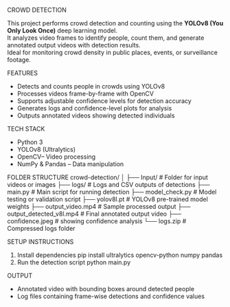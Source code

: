 CROWD DETECTION 

This project performs crowd detection and counting using the **YOLOv8 (You Only Look Once)** deep learning model.  
It analyzes video frames to identify people, count them, and generate annotated output videos with detection results.  
Ideal for monitoring crowd density in public places, events, or surveillance footage.


FEATURES
-  Detects and counts people in crowds using YOLOv8  
- Processes videos frame-by-frame with OpenCV  
- Supports adjustable confidence levels for detection accuracy  
-  Generates logs and confidence-level plots for analysis  
- Outputs annotated videos showing detected individuals  


TECH STACK
- Python 3
- YOLOv8 (Ultralytics)
- OpenCV– Video processing
- NumPy & Pandas – Data manipulation


FOLDER STRUCTURE
crowd-detection/
│
├── Input/                     # Folder for input videos or images
├── logs/                      # Logs and CSV outputs of detections
├── main.py                    # Main script for running detection
├── model_check.py             # Model testing or validation script
├── yolov8l.pt                 # YOLOv8 pre-trained model weights
├── output_video.mp4           # Sample processed output
├── output_detected_v8l.mp4    # Final annotated output video
├── confidence.jpeg            # showing confidence analysis
└── logs.zip                   # Compressed logs folder


SETUP INSTRUCTIONS
1. Install dependencies
   pip install ultralytics opencv-python numpy pandas 
2. Run the detection script
   python main.py


OUTPUT
* Annotated video with bounding boxes around detected people
* Log files containing frame-wise detections and confidence values

